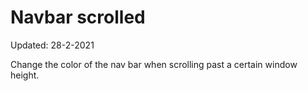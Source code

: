# Navbar scrolled

Updated: 28-2-2021

Change the color of the nav bar when scrolling past a certain window height.